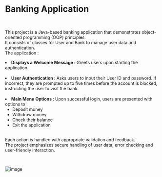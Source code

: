 <h1>Banking Application</h1> <br> 
<p>This project is a Java-based banking application that demonstrates object-oriented programming (OOP) principles.<br>
It consists of classes for User and Bank to manage user data and authentication.<br>
The application : <br>
<li><b>Displays a Welcome Message : </b>Greets users upon starting the application. </li> <br>
<li><b>User Authentication : </b>Asks users to input their User ID and password. If incorrect, they are prompted up to five times before the account is blocked, instructing the user to visit the bank. </li><br>
<li><b>Main Menu Options : </b>Upon successful login, users are presented with options to : <br>
<ul><li>Deposit money</li>
<li>Withdraw money</li>
<li>Check their balance</li>
<li>Exit the application</li></ul></li><br>
Each action is handled with appropriate validation and feedback. <br>
The project emphasizes secure handling of user data, error checking and user-friendly interaction.</p> <br>

![image](https://github.com/user-attachments/assets/a3dc9dc1-2926-4dc4-a5a8-11961d7b0af0)
